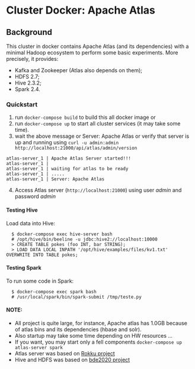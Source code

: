 
# Cluster Docker: Apache Atlas


## Background

This cluster in docker contains Apache Atlas (and its dependencies) with a minimal Hadoop ecosystem to perform some basic experiments. More precisely, it provides:

* Kafka and Zookeeper (Atlas also depends on them);
* HDFS 2.7;
* Hive 2.3.2;
* Spark 2.4.

### Quickstart

1. run `docker-compose build` to build this all docker image or
2. run `docker-compose up` to start all cluster services (it may take some time).
3. wait the above message or Server: Apache Atlas or verify that server is up and running using `curl -u admin:admin http://localhost:21000/api/atlas/admin/version`

```
atlas-server_1 | Apache Atlas Server started!!!
atlas-server_1 | 
atlas-server_1 | waiting for atlas to be ready
atlas-server_1 | .....
atlas-server_1 | Server: Apache Atlas
```

4. Access Atlas server (`http://localhost:21000`) using user *admin* and password *admin*


#### Testing Hive

Load data into Hive:
```
  $ docker-compose exec hive-server bash
  # /opt/hive/bin/beeline -u jdbc:hive2://localhost:10000
  > CREATE TABLE pokes (foo INT, bar STRING);
  > LOAD DATA LOCAL INPATH '/opt/hive/examples/files/kv1.txt' OVERWRITE INTO TABLE pokes;
```

#### Testing Spark

To run some code in Spark:
```
  $ docker-compose exec spark bash
  # /usr/local/spark/bin/spark-submit /tmp/teste.py
```

#### NOTE: 

 * All project is quite large, for instance, Apache atlas has 1.0GB because of atlas bins and its dependencies (hbase and solr).
 * Also startup may take some time depending on HW resources ...
 * If you want, you may start only a fell components `docker-compose up atlas-server spark`
 * Atlas server was based on [Rokku project](https://github.com/ing-bank/rokku-dev-apache-atlas)
 * Hive and HDFS was based on [bde2020 project](https://hub.docker.com/r/bde2020/hive/)

